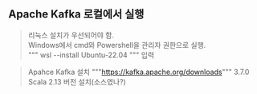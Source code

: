 Apache Kafka 로컬에서 실행
---------------------------------------------------
> 리눅스 설치가 우선되어야 함.</br>
> Windows에서 cmd와 Powershell을 관리자 권한으로 실행.</br>
> """
> wsl --install Ubuntu-22.04
> """ 입력</br>


>Apahce Kafka 설치
>"""https://kafka.apache.org/downloads"""
>3.7.0 Scala 2.13 버전 설치(소스였나?)
